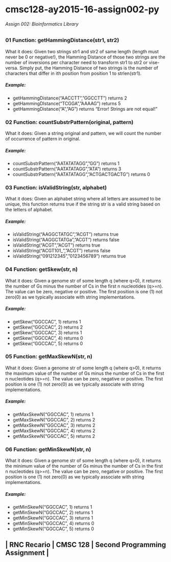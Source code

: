 # cmsc128-ay2015-16-assign002-py

###### Assign 002: Bioinformatics Library

###  01 Function: getHammingDistance(str1, str2)

What it does: Given two strings str1 and str2 of same length (length must never be 0 or
negative!), the Hamming Distance of those two strings are the number of inversions per
character need to transform str1 to str2 or vise-versa. Simply put, the Hamming Distance
of two strings is the number of characters that differ in ith position from position 1 to
strlen(str1).

##### Example:
* getHammingDistance(“AACCTT”,”GGCCTT”) returns 2
* getHammingDIstance(“TCGGA”,”AAAAG”) returns 5
* getHammingDistance(“A”,”AG”) returns “Error! Strings are not equal!”

###  02 Function: countSubstrPattern(original, pattern)
What it does: Given a string original and pattern, we will count the number of occurrence
of pattern in original.

##### Example:
* countSubstrPattern(“AATATATAGG”,”GG”) returns 1
* countSubstrPattern(“AATATATAGG”,”ATA”) returns 3
* countSubstrPattern(“AATATATAGG”,”ACTGACTGACTG”) returns 0

### 03 Function: isValidString(str, alphabet)

What it does: Given an alphabet string where all letters are assumed to be unique, this
function returns true if the string str is a valid string based on the letters of alphabet.

##### Example:
* isValidString(“AAGGCTATGC”,”ACGT”) returns true
* isValidString(“AAGGCTATGa”,”ACGT”) returns false
* isValidString(“ACGT”,”ACGT”) returns true
* isValidString(“ACGT101_”,”ACGT”) returns false
* isValidString(“091212345”,”0123456789”) returns true

### 04 Function: getSkew(str, n)

What it does: Given a genome str of some length q (where q>0), it returns the number of
Gs minus the number of Cs in the first n nucleotides (q>=n). The value can be zero,
negative or positive. The first position is one (1) not zero(0) as we typically associate with
string implementations.

##### Example:
* getSkew(“GGCCAC”, 1) returns 1
* getSkew(“GGCCAC”, 2) returns 2
* getSkew(“GGCCAC”, 3) returns 1
* getSkew(“GGCCAC”, 4) returns 0
* getSkew(“GGCCAC”, 5) returns 0

### 05 Function: getMaxSkewN(str, n)
What it does: Given a genome str of some length q (where q>0), it returns the maximum
value of the number of Gs minus the number of Cs in the first n nucleotides (q>=n). The
value can be zero, negative or positive. The first position is one (1) not zero(0) as we
typically associate with string implementations.

##### Example:
* getMaxSkewN(“GGCCAC”, 1) returns 1
* getMaxSkewN(“GGCCAC”, 2) returns 2
* getMaxSkewN(“GGCCAC”, 3) returns 2
* getMaxSkewN(“GGCCAC”, 4) returns 2
* getMaxSkewN(“GGCCAC”, 5) returns 2

### 06 Function: getMinSkewN(str, n)

What it does: Given a genome str of some length q (where q>0), it returns the minimum
value of the number of Gs minus the number of Cs in the first n nucleotides (q>=n). The
value can be zero, negative or positive. The first position is one (1) not zero(0) as we
typically associate with string implementations.

##### Example:
* getMinSkewN(“GGCCAC”, 1) returns 1
* getMinSkewN(“GGCCAC”, 2) returns 1
* getMinSkewN(“GGCCAC”, 3) returns 1
* getMinSkewN(“GGCCAC”, 4) returns 0
* getMinSkewN(“GGCCAC”, 5) returns 0

## | RNC Recario | CMSC 128 | Second Programming Assignment |
